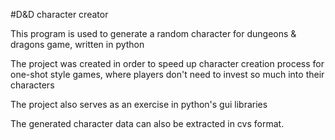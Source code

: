 #D&D character creator

This program is used to generate a random character for dungeons & dragons game, written in python

The project was created in order to speed up character creation process for one-shot style games, where players don't need to invest so much into their characters

The project also serves as an exercise in python's gui libraries

The generated character data can also be extracted in cvs format.
